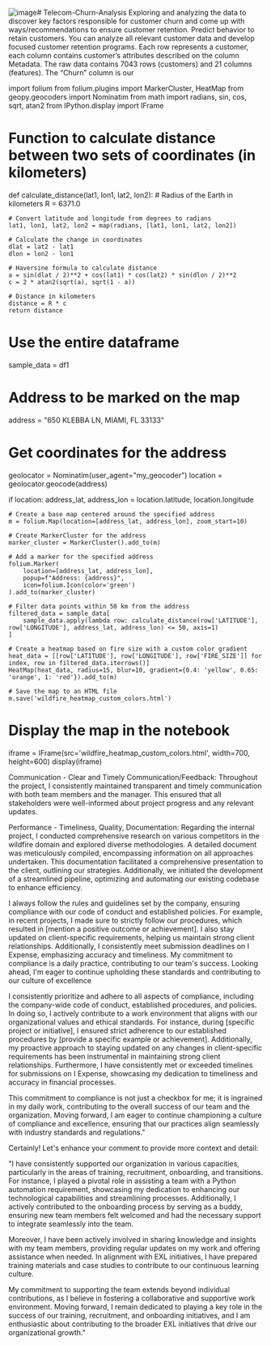 ![image](https://github.com/maya034/Churn-Analysis/assets/61015843/4747de26-fb67-4dc6-92ee-ebfc5f3aa0ac)# Telecom-Churn-Analysis
Exploring and analyzing the data to discover key factors responsible for customer churn and come up with ways/recommendations to ensure customer retention.
Predict behavior to retain customers. You can analyze all relevant customer data and develop focused customer retention programs. Each row represents a customer, each column contains customer’s attributes described on the column Metadata. The raw data contains 7043 rows (customers) and 21 columns (features). The “Churn” column is our 



import folium
from folium.plugins import MarkerCluster, HeatMap
from geopy.geocoders import Nominatim
from math import radians, sin, cos, sqrt, atan2
from IPython.display import IFrame

# Function to calculate distance between two sets of coordinates (in kilometers)
def calculate_distance(lat1, lon1, lat2, lon2):
    # Radius of the Earth in kilometers
    R = 6371.0

    # Convert latitude and longitude from degrees to radians
    lat1, lon1, lat2, lon2 = map(radians, [lat1, lon1, lat2, lon2])

    # Calculate the change in coordinates
    dlat = lat2 - lat1
    dlon = lon2 - lon1

    # Haversine formula to calculate distance
    a = sin(dlat / 2)**2 + cos(lat1) * cos(lat2) * sin(dlon / 2)**2
    c = 2 * atan2(sqrt(a), sqrt(1 - a))

    # Distance in kilometers
    distance = R * c
    return distance

# Use the entire dataframe
sample_data = df1

# Address to be marked on the map
address = "650 KLEBBA LN, MIAMI, FL 33133"

# Get coordinates for the address
geolocator = Nominatim(user_agent="my_geocoder")
location = geolocator.geocode(address)

if location:
    address_lat, address_lon = location.latitude, location.longitude

    # Create a base map centered around the specified address
    m = folium.Map(location=[address_lat, address_lon], zoom_start=10)

    # Create MarkerCluster for the address
    marker_cluster = MarkerCluster().add_to(m)

    # Add a marker for the specified address
    folium.Marker(
        location=[address_lat, address_lon],
        popup=f"Address: {address}",
        icon=folium.Icon(color='green')
    ).add_to(marker_cluster)

    # Filter data points within 50 km from the address
    filtered_data = sample_data[
        sample_data.apply(lambda row: calculate_distance(row['LATITUDE'], row['LONGITUDE'], address_lat, address_lon) <= 50, axis=1)
    ]

    # Create a heatmap based on fire size with a custom color gradient
    heat_data = [[row['LATITUDE'], row['LONGITUDE'], row['FIRE_SIZE']] for index, row in filtered_data.iterrows()]
    HeatMap(heat_data, radius=15, blur=10, gradient={0.4: 'yellow', 0.65: 'orange', 1: 'red'}).add_to(m)

    # Save the map to an HTML file
    m.save('wildfire_heatmap_custom_colors.html')


# Display the map in the notebook
iframe = IFrame(src='wildfire_heatmap_custom_colors.html', width=700, height=600)
display(iframe)




Communication - Clear and Timely Communication/Feedback:
Throughout the project, I consistently maintained transparent and timely communication with both team members and the manager. This ensured that all stakeholders were well-informed about project progress and any relevant updates.

Performance - Timeliness, Quality, Documentation:
Regarding the internal project, I conducted comprehensive research on various competitors in the wildfire domain and explored diverse methodologies. A detailed document was meticulously compiled, encompassing information on all approaches undertaken. This documentation facilitated a comprehensive presentation to the client, outlining our strategies. Additionally, we initiated the development of a streamlined pipeline, optimizing and automating our existing codebase to enhance efficiency.



I always follow the rules and guidelines set by the company, ensuring compliance with our code of conduct and established policies. For example, in recent projects, I made sure to strictly follow our procedures, which resulted in [mention a positive outcome or achievement]. I also stay updated on client-specific requirements, helping us maintain strong client relationships. Additionally, I consistently meet submission deadlines on I Expense, emphasizing accuracy and timeliness. My commitment to compliance is a daily practice, contributing to our team's success. Looking ahead, I'm eager to continue upholding these standards and contributing to our culture of excellence


I consistently prioritize and adhere to all aspects of compliance, including the company-wide code of conduct, established procedures, and policies. In doing so, I actively contribute to a work environment that aligns with our organizational values and ethical standards. For instance, during [specific project or initiative], I ensured strict adherence to our established procedures by [provide a specific example or achievement]. Additionally, my proactive approach to staying updated on any changes in client-specific requirements has been instrumental in maintaining strong client relationships. Furthermore, I have consistently met or exceeded timelines for submissions on I Expense, showcasing my dedication to timeliness and accuracy in financial processes.

This commitment to compliance is not just a checkbox for me; it is ingrained in my daily work, contributing to the overall success of our team and the organization. Moving forward, I am eager to continue championing a culture of compliance and excellence, ensuring that our practices align seamlessly with industry standards and regulations."


Certainly! Let's enhance your comment to provide more context and detail:

"I have consistently supported our organization in various capacities, particularly in the areas of training, recruitment, onboarding, and transitions. For instance, I played a pivotal role in assisting a team with a Python automation requirement, showcasing my dedication to enhancing our technological capabilities and streamlining processes. Additionally, I actively contributed to the onboarding process by serving as a buddy, ensuring new team members felt welcomed and had the necessary support to integrate seamlessly into the team.

Moreover, I have been actively involved in sharing knowledge and insights with my team members, providing regular updates on my work and offering assistance when needed. In alignment with EXL initiatives, I have prepared training materials and case studies to contribute to our continuous learning culture.

My commitment to supporting the team extends beyond individual contributions, as I believe in fostering a collaborative and supportive work environment. Moving forward, I remain dedicated to playing a key role in the success of our training, recruitment, and onboarding initiatives, and I am enthusiastic about contributing to the broader EXL initiatives that drive our organizational growth."



 	
